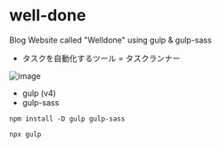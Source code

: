 # well-done

Blog Website called "Welldone" using gulp &amp; gulp-sass

- タスクを自動化するツール = タスクランナー

![image](https://user-images.githubusercontent.com/10560950/64071003-20023400-ccab-11e9-8650-91cbffffa54d.png)


- gulp (v4)
- gulp-sass



`npm install -D gulp gulp-sass`


`npx gulp`



